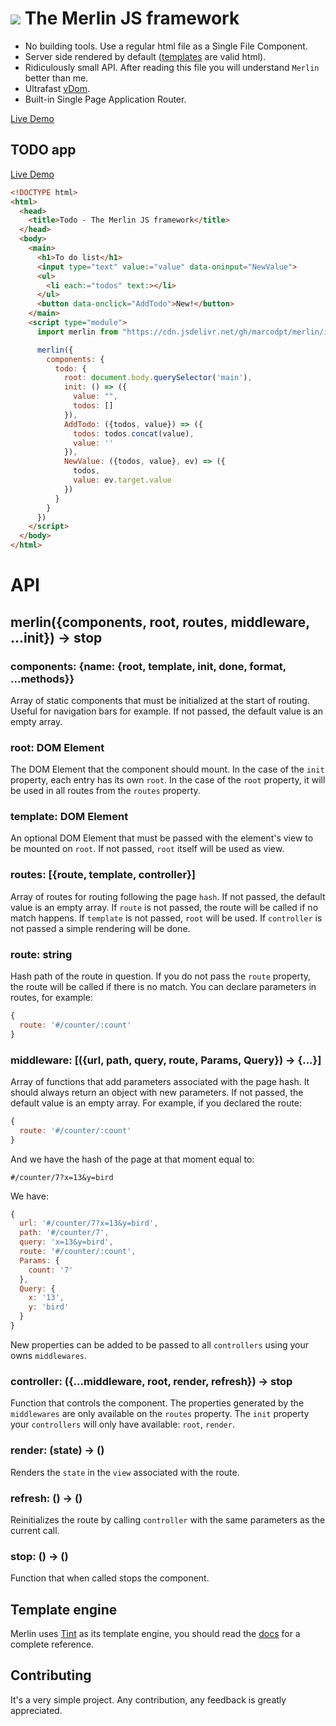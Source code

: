 # ![](favicon.ico) The Merlin JS framework
 - No building tools. Use a regular html file as a Single File Component.
 - Server side rendered by default
([templates](https://marcodpt.github.io/tint/syntax/intro.html) are valid html).
 - Ridiculously small API. After reading this file you will understand `Merlin`
better than me.
 - Ultrafast [vDom](https://github.com/jorgebucaran/superfine).
 - Built-in Single Page Application Router.

[Live Demo](https://marcodpt.github.io/merlin/)

## TODO app 
[Live Demo](https://marcodpt.github.io/merlin/samples/todo.html)

```html
<!DOCTYPE html>
<html>
  <head>
    <title>Todo - The Merlin JS framework</title>
  </head>
  <body>
    <main>
      <h1>To do list</h1>
      <input type="text" value:="value" data-oninput="NewValue">
      <ul>
        <li each:="todos" text:></li>
      </ul>
      <button data-onclick="AddTodo">New!</button>
    </main>
    <script type="module">
      import merlin from "https://cdn.jsdelivr.net/gh/marcodpt/merlin/index.js"

      merlin({
        components: {
          todo: {
            root: document.body.querySelector('main'),
            init: () => ({
              value: "",
              todos: []
            }),
            AddTodo: ({todos, value}) => ({
              todos: todos.concat(value),
              value: ''
            }),
            NewValue: ({todos, value}, ev) => ({
              todos,
              value: ev.target.value
            })
          }
        }
      })
    </script>
  </body>
</html>
```

# API
## merlin({components, root, routes, middleware, ...init}) -> stop

### components: {name: {root, template, init, done, format, ...methods}}
Array of static components that must be initialized at the start of routing.
Useful for navigation bars for example.
If not passed, the default value is an empty array.

### root: DOM Element
The DOM Element that the component should mount.
In the case of the `init` property, each entry has its own `root`.
In the case of the `root` property, it will be used in all routes from the
`routes` property.

### template: DOM Element
An optional DOM Element that must be passed with the element's view to be
mounted on `root`.
If not passed, `root` itself will be used as view.

### routes: [{route, template, controller}]
Array of routes for routing following the page `hash`.
If not passed, the default value is an empty array.
If `route` is not passed, the route will be called if no match happens.
If `template` is not passed, `root` will be used.
If `controller` is not passed a simple rendering will be done.

### route: string
Hash path of the route in question.
If you do not pass the `route` property, the route will be called if there is
no match.
You can declare parameters in routes, for example:
```js
{
  route: '#/counter/:count'
}
```

### middleware: [({url, path, query, route, Params, Query}) -> {...}]
Array of functions that add parameters associated with the page hash.
It should always return an object with new parameters.
If not passed, the default value is an empty array.
For example, if you declared the route:
```js
{
  route: '#/counter/:count'
}
```
And we have the hash of the page at that moment equal to:
```
#/counter/7?x=13&y=bird
```
We have:
```js
{
  url: '#/counter/7?x=13&y=bird',
  path: '#/counter/7',
  query: 'x=13&y=bird',
  route: '#/counter/:count',
  Params: {
    count: '7'
  },
  Query: {
    x: '13',
    y: 'bird'
  }
}
```
New properties can be added to be passed to all `controllers` using your owns
`middlewares`.

### controller: ({...middleware, root, render, refresh}) -> stop
Function that controls the component.
The properties generated by the `middlewares` are only available on the
`routes` property.
The `init` property your `controllers` will only have available:
`root`, `render`.

### render: (state) -> ()
Renders the `state` in the `view` associated with the route.

### refresh: () -> ()
Reinitializes the route by calling `controller` with the same parameters as
the current call.
          
### stop: () -> ()
Function that when called stops the component.

## Template engine
Merlin uses [Tint](https://github.com/marcodpt/tint) as its template engine,
you should read the [docs](https://marcodpt.github.io/tint/syntax/intro.html)
for a complete reference.

## Contributing
It's a very simple project.
Any contribution, any feedback is greatly appreciated.
